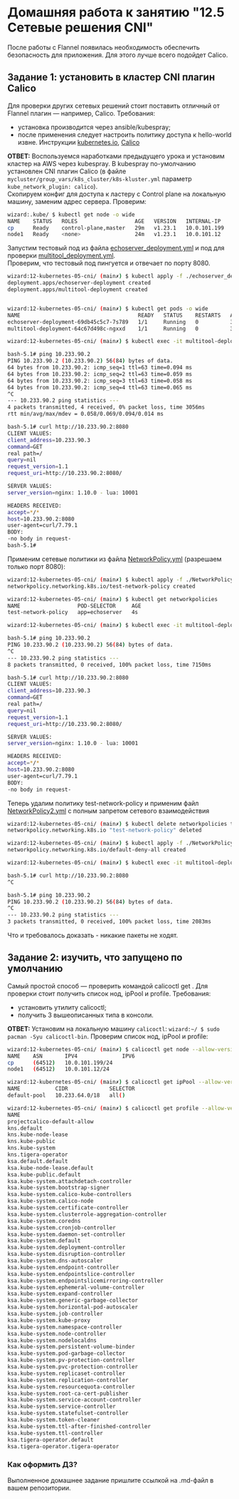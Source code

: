 # Домашняя работа к занятию "12.5 Сетевые решения CNI"

После работы с Flannel появилась необходимость обеспечить безопасность для приложения. Для этого лучше всего подойдет Calico.

## Задание 1: установить в кластер CNI плагин Calico

Для проверки других сетевых решений стоит поставить отличный от Flannel плагин — например, Calico. Требования:

* установка производится через ansible/kubespray;
* после применения следует настроить политику доступа к hello-world извне. Инструкции [kubernetes.io](https://kubernetes.io/docs/concepts/services-networking/network-policies/), [Calico](https://docs.projectcalico.org/about/about-network-policy)

**ОТВЕТ:** Воспользуемся наработками предыдущего урока и установим кластер на AWS через kubespray. В kubespray по-умолчанию установлен CNI плагин Calico (в файле `mycluster/group_vars/k8s_cluster/k8s-kluster.yml` параметр `kube_network_plugin: calico`).  
Скопируем конфиг для доступа к ластеру с Control plane на локальную машину, заменим адрес сервера. Проверим:  

```bash
wizard:.kube/ $ kubectl get node -o wide
NAME    STATUS   ROLES                  AGE   VERSION   INTERNAL-IP    EXTERNAL-IP   OS-IMAGE             KERNEL-VERSION    CONTAINER-RUNTIME
cp      Ready    control-plane,master   29m   v1.23.1   10.0.101.199   <none>        Ubuntu 20.04.3 LTS   5.11.0-1025-aws   containerd://1.5.9
node1   Ready    <none>                 24m   v1.23.1   10.0.101.12    <none>        Ubuntu 20.04.3 LTS   5.11.0-1025-aws   containerd://1.5.9
```

Запустим тестовый под из файла [echoserver_deployment.yml](./echoserver_deployment.yml) и под для проверки [multitool_deployment.yml](./multitool_deployment.yml).  
Проверим, что тестовый под пингуется и отвечает по порту 8080.

```bash
wizard:12-kubernetes-05-cni/ (main✗) $ kubectl apply -f ./echoserver_deployment.yml -f ./multitool_deployment.yml
deployment.apps/echoserver-deployment created
deployment.apps/multitool-deployment created


wizard:12-kubernetes-05-cni/ (main✗) $ kubectl get pods -o wide
NAME                                     READY   STATUS    RESTARTS   AGE     IP            NODE    NOMINATED NODE   READINESS GATES
echoserver-deployment-69db45c5c7-7s789   1/1     Running   0          3m22s   10.233.90.2   node1   <none>           <none>
multitool-deployment-64c67d498c-ngxxd    1/1     Running   0          3m22s   10.233.90.3   node1   <none>           <none>

wizard:12-kubernetes-05-cni/ (main✗) $ kubectl exec -it multitool-deployment-64c67d498c-ngxxd -- /bin/bash

bash-5.1# ping 10.233.90.2
PING 10.233.90.2 (10.233.90.2) 56(84) bytes of data.
64 bytes from 10.233.90.2: icmp_seq=1 ttl=63 time=0.094 ms
64 bytes from 10.233.90.2: icmp_seq=2 ttl=63 time=0.059 ms
64 bytes from 10.233.90.2: icmp_seq=3 ttl=63 time=0.058 ms
64 bytes from 10.233.90.2: icmp_seq=4 ttl=63 time=0.065 ms
^C
--- 10.233.90.2 ping statistics ---
4 packets transmitted, 4 received, 0% packet loss, time 3056ms
rtt min/avg/max/mdev = 0.058/0.069/0.094/0.014 ms

bash-5.1# curl http://10.233.90.2:8080
CLIENT VALUES:
client_address=10.233.90.3
command=GET
real path=/
query=nil
request_version=1.1
request_uri=http://10.233.90.2:8080/

SERVER VALUES:
server_version=nginx: 1.10.0 - lua: 10001

HEADERS RECEIVED:
accept=*/*
host=10.233.90.2:8080
user-agent=curl/7.79.1
BODY:
-no body in request-
bash-5.1#
```

Применим сетевые политики из файла [NetworkPolicy.yml](./NetworkPolicy.yml) (разрешаем только порт 8080):

```bash
wizard:12-kubernetes-05-cni/ (main✗) $ kubectl apply -f ./NetworkPolicy.yml
networkpolicy.networking.k8s.io/test-network-policy created

wizard:12-kubernetes-05-cni/ (main✗) $ kubectl get networkpolicies
NAME                  POD-SELECTOR     AGE
test-network-policy   app=echoserver   4s

wizard:12-kubernetes-05-cni/ (main✗) $ kubectl exec -it multitool-deployment-64c67d498c-ngxxd -- /bin/bash

bash-5.1# ping 10.233.90.2
PING 10.233.90.2 (10.233.90.2) 56(84) bytes of data.
^C
--- 10.233.90.2 ping statistics ---
8 packets transmitted, 0 received, 100% packet loss, time 7150ms

bash-5.1# curl http://10.233.90.2:8080
CLIENT VALUES:
client_address=10.233.90.3
command=GET
real path=/
query=nil
request_version=1.1
request_uri=http://10.233.90.2:8080/

SERVER VALUES:
server_version=nginx: 1.10.0 - lua: 10001

HEADERS RECEIVED:
accept=*/*
host=10.233.90.2:8080
user-agent=curl/7.79.1
BODY:
-no body in request-
```

Теперь удалим политику test-network-policy и применим файл [NetworkPolicy2.yml](./NetworkPolicy2.yml) с полным запретом сетевого взаимодействия

```bash
wizard:12-kubernetes-05-cni/ (main✗) $ kubectl delete networkpolicies test-network-policy
networkpolicy.networking.k8s.io "test-network-policy" deleted

wizard:12-kubernetes-05-cni/ (main✗) $ kubectl apply -f ./NetworkPolicy2.yml
networkpolicy.networking.k8s.io/default-deny-all created

wizard:12-kubernetes-05-cni/ (main✗) $ kubectl exec -it multitool-deployment-64c67d498c-hvghg -- /bin/bash

bash-5.1# curl http://10.233.90.2:8080
^C

bash-5.1# ping 10.233.90.2
PING 10.233.90.2 (10.233.90.2) 56(84) bytes of data.
^C
--- 10.233.90.2 ping statistics ---
3 packets transmitted, 0 received, 100% packet loss, time 2083ms

```

Что и требовалось доказать - никакие пакеты не ходят.

## Задание 2: изучить, что запущено по умолчанию

Самый простой способ — проверить командой calicoctl get <type>. Для проверки стоит получить список нод, ipPool и profile.
Требования:

* установить утилиту calicoctl;
* получить 3 вышеописанных типа в консоли.

**ОТВЕТ:**  Установим на локальную машину `calicoctl`: `wizard:~/ $ sudo pacman -Syu calicoctl-bin`. Проверим список нод, ipPool и profile:

```bash
wizard:12-kubernetes-05-cni/ (main✗) $ calicoctl get node --allow-version-mismatch -o wide
NAME    ASN       IPV4              IPV6
cp      (64512)   10.0.101.199/24
node1   (64512)   10.0.101.12/24

wizard:12-kubernetes-05-cni/ (main✗) $ calicoctl get ipPool --allow-version-mismatch
NAME           CIDR             SELECTOR
default-pool   10.233.64.0/18   all()

wizard:12-kubernetes-05-cni/ (main✗) $ calicoctl get profile --allow-version-mismatch
NAME
projectcalico-default-allow
kns.default
kns.kube-node-lease
kns.kube-public
kns.kube-system
kns.tigera-operator
ksa.default.default
ksa.kube-node-lease.default
ksa.kube-public.default
ksa.kube-system.attachdetach-controller
ksa.kube-system.bootstrap-signer
ksa.kube-system.calico-kube-controllers
ksa.kube-system.calico-node
ksa.kube-system.certificate-controller
ksa.kube-system.clusterrole-aggregation-controller
ksa.kube-system.coredns
ksa.kube-system.cronjob-controller
ksa.kube-system.daemon-set-controller
ksa.kube-system.default
ksa.kube-system.deployment-controller
ksa.kube-system.disruption-controller
ksa.kube-system.dns-autoscaler
ksa.kube-system.endpoint-controller
ksa.kube-system.endpointslice-controller
ksa.kube-system.endpointslicemirroring-controller
ksa.kube-system.ephemeral-volume-controller
ksa.kube-system.expand-controller
ksa.kube-system.generic-garbage-collector
ksa.kube-system.horizontal-pod-autoscaler
ksa.kube-system.job-controller
ksa.kube-system.kube-proxy
ksa.kube-system.namespace-controller
ksa.kube-system.node-controller
ksa.kube-system.nodelocaldns
ksa.kube-system.persistent-volume-binder
ksa.kube-system.pod-garbage-collector
ksa.kube-system.pv-protection-controller
ksa.kube-system.pvc-protection-controller
ksa.kube-system.replicaset-controller
ksa.kube-system.replication-controller
ksa.kube-system.resourcequota-controller
ksa.kube-system.root-ca-cert-publisher
ksa.kube-system.service-account-controller
ksa.kube-system.service-controller
ksa.kube-system.statefulset-controller
ksa.kube-system.token-cleaner
ksa.kube-system.ttl-after-finished-controller
ksa.kube-system.ttl-controller
ksa.tigera-operator.default
ksa.tigera-operator.tigera-operator
```

### Как оформить ДЗ?

Выполненное домашнее задание пришлите ссылкой на .md-файл в вашем репозитории.
